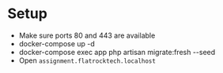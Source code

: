 # Setup

* Make sure ports 80 and 443 are available
* docker-compose up -d
* docker-compose exec app php artisan migrate:fresh --seed
* Open ```assignment.flatrocktech.localhost```